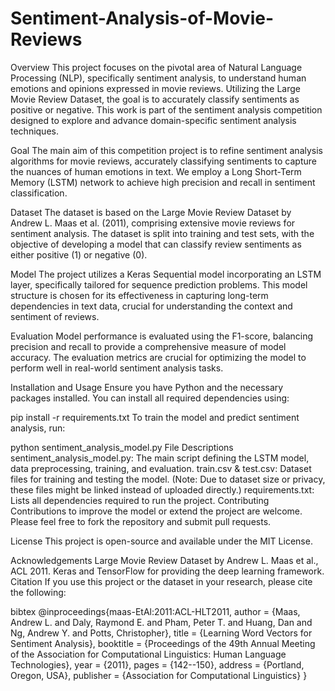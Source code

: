 # Sentiment-Analysis-of-Movie-Reviews

Overview
This project focuses on the pivotal area of Natural Language Processing (NLP), specifically sentiment analysis, to understand human emotions and opinions expressed in movie reviews. Utilizing the Large Movie Review Dataset, the goal is to accurately classify sentiments as positive or negative. This work is part of the sentiment analysis competition designed to explore and advance domain-specific sentiment analysis techniques.

Goal
The main aim of this competition project is to refine sentiment analysis algorithms for movie reviews, accurately classifying sentiments to capture the nuances of human emotions in text. We employ a Long Short-Term Memory (LSTM) network to achieve high precision and recall in sentiment classification.

Dataset
The dataset is based on the Large Movie Review Dataset by Andrew L. Maas et al. (2011), comprising extensive movie reviews for sentiment analysis. The dataset is split into training and test sets, with the objective of developing a model that can classify review sentiments as either positive (1) or negative (0).

Model
The project utilizes a Keras Sequential model incorporating an LSTM layer, specifically tailored for sequence prediction problems. This model structure is chosen for its effectiveness in capturing long-term dependencies in text data, crucial for understanding the context and sentiment of reviews.

Evaluation
Model performance is evaluated using the F1-score, balancing precision and recall to provide a comprehensive measure of model accuracy. The evaluation metrics are crucial for optimizing the model to perform well in real-world sentiment analysis tasks.

Installation and Usage
Ensure you have Python and the necessary packages installed. You can install all required dependencies using:


pip install -r requirements.txt
To train the model and predict sentiment analysis, run:


python sentiment_analysis_model.py
File Descriptions
sentiment_analysis_model.py: The main script defining the LSTM model, data preprocessing, training, and evaluation.
train.csv & test.csv: Dataset files for training and testing the model. (Note: Due to dataset size or privacy, these files might be linked instead of uploaded directly.)
requirements.txt: Lists all dependencies required to run the project.
Contributing
Contributions to improve the model or extend the project are welcome. Please feel free to fork the repository and submit pull requests.

License
This project is open-source and available under the MIT License.

Acknowledgements
Large Movie Review Dataset by Andrew L. Maas et al., ACL 2011.
Keras and TensorFlow for providing the deep learning framework.
Citation
If you use this project or the dataset in your research, please cite the following:

bibtex
@inproceedings{maas-EtAl:2011:ACL-HLT2011,
  author = {Maas, Andrew L. and Daly, Raymond E. and Pham, Peter T. and Huang, Dan and Ng, Andrew Y. and Potts, Christopher},
  title = {Learning Word Vectors for Sentiment Analysis},
  booktitle = {Proceedings of the 49th Annual Meeting of the Association for Computational Linguistics: Human Language Technologies},
  year = {2011},
  pages = {142--150},
  address = {Portland, Oregon, USA},
  publisher = {Association for Computational Linguistics}
}
